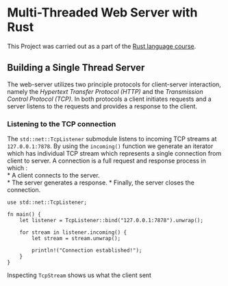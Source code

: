 # Multi-Threaded Web Server with Rust

This Project was carried out as a part of the [Rust language course](https://doc.rust-lang.org/book/title-page.html).

## Building a Single Thread Server

The web-server utilizes two principle protocols for client-server interaction, namely the *Hypertext Transfer Protocol (HTTP)* and the *Transmission Control Protocol (TCP)*. In both protocols a client initiates requests and a server listens to the requests and provides a response to the client. 

### Listening to the TCP connection

The `std::net::TcpListener` submodule listens to incoming TCP streams at `127.0.0.1:7878`. By using the `incoming()` function we generate an iterator which has individual TCP stream which represents a single connection from client to server. A connection is a full request and response process in which :  
    *    A client connects to the server.  
    *    The server generates a response.
    *    Finally, the server closes the connection.

```
use std::net::TcpListener;

fn main() {
    let listener = TcpListener::bind("127.0.0.1:7878").unwrap();

    for stream in listener.incoming() {
        let stream = stream.unwrap();

        println!("Connection established!");
    }
}

``` 
Inspecting `TcpStream` shows us what the client sent
